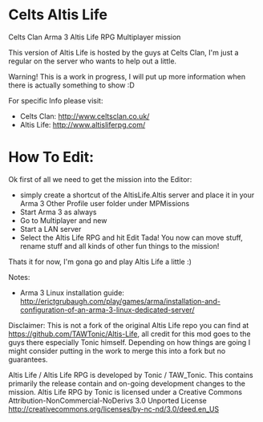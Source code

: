 Celts Altis Life
================

Celts Clan Arma 3 Altis Life RPG Multiplayer mission

This version of Altis Life is hosted by the guys at Celts Clan, I'm just a regular on the server who wants to help out a little.

Warning! This is a work in progress, I will put up more information when there is actually something to show :D

For specific Info please visit:
- Celts Clan: http://www.celtsclan.co.uk/
- Altis Life: http://www.altisliferpg.com/

How To Edit:
================
Ok first of all we need to get the mission into the Editor:
- simply create a shortcut of the AltisLife.Altis server and place it in your Arma 3 Other Profile user folder under MPMissions
- Start Arma 3 as always
- Go to Multiplayer and new
- Start a LAN server
- Select the Altis Life RPG and hit Edit
Tada! You now can move stuff, rename stuff and all kinds of other fun things to the mission!

Thats it for now, I'm gona go and play Altis Life a little :)

Notes:
- Arma 3 Linux installation guide: http://erictgrubaugh.com/play/games/arma/installation-and-configuration-of-an-arma-3-linux-dedicated-server/

Disclaimer: This is not a fork of the original Altis Life repo you can find at https://github.com/TAWTonic/Altis-Life, all credit for this mod goes to the guys there especially Tonic himself. Depending on how things are going I might consider putting in the work to merge this into a fork but no guarantees.

Altis Life / Altis Life RPG is developed by Tonic / TAW_Tonic. This contains primarily the release contain and on-going development changes to the mission. Altis Life RPG by Tonic is licensed under a Creative Commons Attribution-NonCommercial-NoDerivs 3.0 Unported License http://creativecommons.org/licenses/by-nc-nd/3.0/deed.en_US
